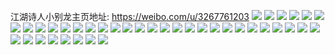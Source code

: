 江湖诗人小别龙主页地址: https://weibo.com/u/3267761203 
![](https://wx4.sinaimg.cn/mw2000/c2c61433ly1h8m2xi7qu9j22c0340kjo.jpg) 
![](https://wx4.sinaimg.cn/mw2000/c2c61433ly1h8m2x0ciwij22c0340e82.jpg) 
![](https://wx4.sinaimg.cn/mw2000/c2c61433ly1h8m2xnu64pj22c0340qv7.jpg) 
![](https://wx4.sinaimg.cn/mw2000/c2c61433ly1h8m2xtjbstj22c0340qv7.jpg) 
![](https://wx4.sinaimg.cn/mw2000/c2c61433ly1h86oxjcfwyj22c03401ky.jpg) 
![](https://wx4.sinaimg.cn/mw2000/c2c61433ly1h86oyc7juuj21sc2ds7wj.jpg) 
![](https://wx4.sinaimg.cn/mw2000/c2c61433ly1h86oxlq8m1j21jb21r1kx.jpg) 
![](https://wx4.sinaimg.cn/mw2000/c2c61433ly1h86oxnha16j22c0340hdt.jpg) 
![](https://wx4.sinaimg.cn/mw2000/c2c61433ly1h7wt4pof4xj21sc2dsu0x.jpg) 
![](https://wx4.sinaimg.cn/mw2000/c2c61433ly1h7wjvtbsm9j222o3407wi.jpg) 
![](https://wx4.sinaimg.cn/mw2000/c2c61433ly1h7wjvxt8h9j23402c04qs.jpg) 
![](https://wx4.sinaimg.cn/mw2000/c2c61433ly1h7wjvze78vj222o340b2a.jpg) 
![](https://wx4.sinaimg.cn/mw2000/c2c61433ly1h7v3yyk0udj20wi1yctk3.jpg) 
![](https://wx4.sinaimg.cn/mw2000/c2c61433ly1h7t1rk4212j20if0dtgmt.jpg) 
![](https://wx4.sinaimg.cn/mw2000/c2c61433ly1h7t1rjpydkj222o340npd.jpg) 
![](https://wx4.sinaimg.cn/mw2000/c2c61433ly1h7t0kzmipbj222o340b2a.jpg) 
![](https://wx4.sinaimg.cn/mw2000/c2c61433ly1h7t0lb0pbfj21uj1dw1kx.jpg) 
![](https://wx4.sinaimg.cn/mw2000/c2c61433ly1h7t0ldplypj21zt2nr7wi.jpg) 
![](https://wx4.sinaimg.cn/mw2000/c2c61433ly1h7qzx3xogej21f625d1ky.jpg) 
![](https://wx4.sinaimg.cn/mw2000/c2c61433ly1h7qzx857q3j21f625dnpd.jpg) 
![](https://wx4.sinaimg.cn/mw2000/c2c61433ly1h7qzx9294mj211o1kyb29.jpg) 
![](https://wx4.sinaimg.cn/mw2000/c2c61433ly1h7qzx57nxhj21f625dqv5.jpg) 
![](https://wx4.sinaimg.cn/mw2000/c2c61433ly1h7qzx6n24yj21f625d7wi.jpg) 
![](https://wx4.sinaimg.cn/mw2000/c2c61433ly1h7qzxb9vrqj225f1f6hdt.jpg) 
![](https://wx4.sinaimg.cn/mw2000/c2c61433ly1h7qzxcd2xpj220l1cehdt.jpg) 
![](https://wx4.sinaimg.cn/mw2000/c2c61433ly1h7qzx2lum2j210d1iz1kx.jpg) 
![](https://wx4.sinaimg.cn/mw2000/c2c61433ly1h7qzyswr68j20qt0zr4b1.jpg) 
![](https://wx4.sinaimg.cn/mw2000/c2c61433ly1h6jtwwmpruj20wg14eq3w.jpg) 
![](https://wx4.sinaimg.cn/mw2000/c2c61433ly1h6jtxc2e5xj20wh14g42y.jpg) 
![](https://wx4.sinaimg.cn/mw2000/c2c61433ly1h5trrr2mpdj21ri2cnhdt.jpg) 
![](https://wx4.sinaimg.cn/mw2000/c2c61433ly1h5trul3c58j22c0340hdu.jpg) 
![](https://wx4.sinaimg.cn/mw2000/c2c61433ly1h5trrw4bqdj22c033zu0x.jpg) 
![](https://wx4.sinaimg.cn/mw2000/c2c61433ly1h5trrtw6tkj22c03401ky.jpg) 
![](https://wx4.sinaimg.cn/mw2000/c2c61433ly1h5trugmfklj22c0340hdt.jpg) 
![](https://wx4.sinaimg.cn/mw2000/c2c61433ly1h5trusywiuj22c0340qv6.jpg) 
![](https://wx4.sinaimg.cn/mw2000/c2c61433ly1h5truowkkvj22c03407wi.jpg) 
![](https://wx4.sinaimg.cn/mw2000/c2c61433ly1h5trrlj161j21ze2n8kjm.jpg) 
![](https://wx4.sinaimg.cn/mw2000/c2c61433ly1h5trvb3gm0j227g2xykjm.jpg) 
![](https://wx4.sinaimg.cn/mw2000/c2c61433ly1h52keq1tluj22c0340u0y.jpg) 
